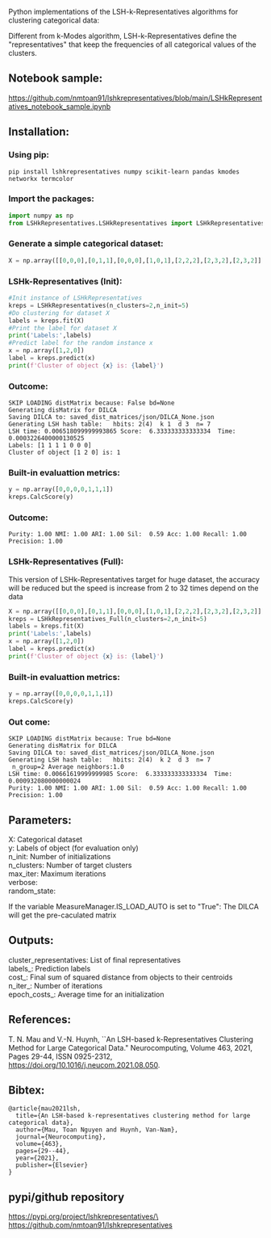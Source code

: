 Python implementations of the LSH-k-Representatives algorithms for clustering categorical data:

Different from k-Modes algorithm, LSH-k-Representatives define the "representatives" that keep the frequencies of all categorical values of the clusters.

## Notebook sample: 
https://github.com/nmtoan91/lshkrepresentatives/blob/main/LSHkRepresentatives_notebook_sample.ipynb

## Installation:
### Using pip: 
```shell
pip install lshkrepresentatives numpy scikit-learn pandas kmodes networkx termcolor

```

### Import the packages:
```python
import numpy as np
from LSHkRepresentatives.LSHkRepresentatives import LSHkRepresentatives
```
### Generate a simple categorical dataset:

```python
X = np.array([[0,0,0],[0,1,1],[0,0,0],[1,0,1],[2,2,2],[2,3,2],[2,3,2]])
```

### LSHk-Representatives (Init): 

```python
#Init instance of LSHkRepresentatives 
kreps = LSHkRepresentatives(n_clusters=2,n_init=5) 
#Do clustering for dataset X
labels = kreps.fit(X)
#Print the label for dataset X
print('Labels:',labels)
#Predict label for the random instance x
x = np.array([1,2,0])
label = kreps.predict(x)
print(f'Cluster of object {x} is: {label}')
```

### Outcome:
```shell
SKIP LOADING distMatrix because: False bd=None
Generating disMatrix for DILCA
Saving DILCA to: saved_dist_matrices/json/DILCA_None.json
Generating LSH hash table:   hbits: 2(4)  k 1  d 3  n= 7
LSH time: 0.006518099999993865 Score:  6.333333333333334  Time: 0.0003226400000130525
Labels: [1 1 1 1 0 0 0]
Cluster of object [1 2 0] is: 1
```

### Built-in evaluattion metrics:
```python
y = np.array([0,0,0,0,1,1,1])
kreps.CalcScore(y)
```
### Outcome:
```shell
Purity: 1.00 NMI: 1.00 ARI: 1.00 Sil:  0.59 Acc: 1.00 Recall: 1.00 Precision: 1.00
```


### LSHk-Representatives (Full): 
This version of LSHk-Representatives target for huge dataset, the accuracy will be reduced but the speed is increase from 2 to 32 times depend on the data

```python
X = np.array([[0,0,0],[0,1,1],[0,0,0],[1,0,1],[2,2,2],[2,3,2],[2,3,2]])
kreps = LSHkRepresentatives_Full(n_clusters=2,n_init=5) 
labels = kreps.fit(X)
print('Labels:',labels)
x = np.array([1,2,0])
label = kreps.predict(x)
print(f'Cluster of object {x} is: {label}')
```

### Built-in evaluattion metrics:
```python
y = np.array([0,0,0,0,1,1,1])
kreps.CalcScore(y)
```

### Out come:
```shell
SKIP LOADING distMatrix because: True bd=None
Generating disMatrix for DILCA
Saving DILCA to: saved_dist_matrices/json/DILCA_None.json
Generating LSH hash table:   hbits: 2(4)  k 2  d 3  n= 7
 n_group=2 Average neighbors:1.0
LSH time: 0.00661619999999985 Score:  6.333333333333334  Time: 0.000932080000000024
Purity: 1.00 NMI: 1.00 ARI: 1.00 Sil:  0.59 Acc: 1.00 Recall: 1.00 Precision: 1.00
```

## Parameters:
X: Categorical dataset\
y: Labels of object (for evaluation only)\
n_init: Number of initializations \
n_clusters: Number of target clusters\
max_iter: Maximum iterations\
verbose: \
random_state: 

If the variable MeasureManager.IS_LOAD_AUTO is set to "True": The DILCA will get the pre-caculated matrix
 
## Outputs:
cluster_representatives: List of final representatives\
labels_: Prediction labels\
cost_: Final sum of squared distance from objects to their centroids\
n_iter_: Number of iterations\
epoch_costs_: Average time for an initialization


## References:
T. N. Mau and V.-N. Huynh, ``An LSH-based k-Representatives Clustering Method for Large Categorical Data." Neurocomputing,
			Volume 463, 2021, Pages 29-44, ISSN 0925-2312, https://doi.org/10.1016/j.neucom.2021.08.050.

## Bibtex:
```
@article{mau2021lsh,
  title={An LSH-based k-representatives clustering method for large categorical data},
  author={Mau, Toan Nguyen and Huynh, Van-Nam},
  journal={Neurocomputing},
  volume={463},
  pages={29--44},
  year={2021},
  publisher={Elsevier}
}
```
## pypi/github repository
https://pypi.org/project/lshkrepresentatives/\
https://github.com/nmtoan91/lshkrepresentatives
